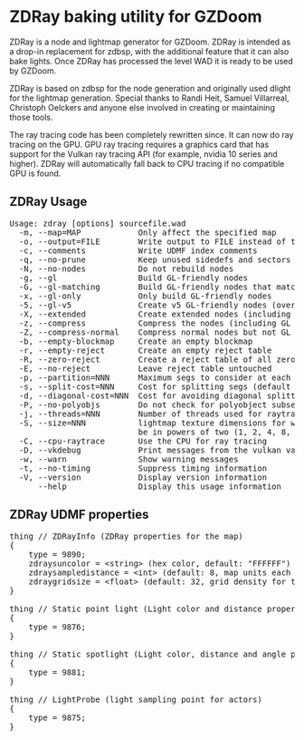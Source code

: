 
# ZDRay baking utility for GZDoom

ZDRay is a node and lightmap generator for GZDoom. ZDRay is intended as a drop-in replacement for zdbsp, with the additional feature
that it can also bake lights. Once ZDRay has processed the level WAD it is ready to be used by GZDoom.

ZDRay is based on zdbsp for the node generation and originally used dlight for the lightmap generation. Special thanks to Randi Heit,
Samuel Villarreal, Christoph Oelckers and anyone else involved in creating or maintaining those tools.

The ray tracing code has been completely rewritten since. It can now do ray tracing on the GPU. GPU ray tracing requires a graphics
card that has support for the Vulkan ray tracing API (for example, nvidia 10 series and higher). ZDRay will automatically fall back
to CPU tracing if no compatible GPU is found.

## ZDRay Usage

<pre>
Usage: zdray [options] sourcefile.wad
  -m, --map=MAP            Only affect the specified map
  -o, --output=FILE        Write output to FILE instead of tmp.wad
  -c, --comments           Write UDMF index comments
  -q, --no-prune           Keep unused sidedefs and sectors
  -N, --no-nodes           Do not rebuild nodes
  -g, --gl                 Build GL-friendly nodes
  -G, --gl-matching        Build GL-friendly nodes that match normal nodes
  -x, --gl-only            Only build GL-friendly nodes
  -5, --gl-v5              Create v5 GL-friendly nodes (overriden by -z and -X)
  -X, --extended           Create extended nodes (including GL nodes, if built)
  -z, --compress           Compress the nodes (including GL nodes, if built)
  -Z, --compress-normal    Compress normal nodes but not GL nodes
  -b, --empty-blockmap     Create an empty blockmap
  -r, --empty-reject       Create an empty reject table
  -R, --zero-reject        Create a reject table of all zeroes
  -E, --no-reject          Leave reject table untouched
  -p, --partition=NNN      Maximum segs to consider at each node (default 64)
  -s, --split-cost=NNN     Cost for splitting segs (default 8)
  -d, --diagonal-cost=NNN  Cost for avoiding diagonal splitters (default 16)
  -P, --no-polyobjs        Do not check for polyobject subsector splits
  -j, --threads=NNN        Number of threads used for raytracing (default 64)
  -S, --size=NNN           lightmap texture dimensions for width and height must
                           be in powers of two (1, 2, 4, 8, 16, etc)
  -C, --cpu-raytrace       Use the CPU for ray tracing
  -D, --vkdebug            Print messages from the vulkan validation layer
  -w, --warn               Show warning messages
  -t, --no-timing          Suppress timing information
  -V, --version            Display version information
      --help               Display this usage information
</pre>

## ZDRay UDMF properties

<pre>
thing // ZDRayInfo (ZDRay properties for the map)
{
	type = 9890;
	zdraysuncolor = &lt;string&gt; (hex color, default: "FFFFFF")
	zdraysampledistance = &lt;int&gt; (default: 8, map units each lightmap texel covers, must be in powers of two)
	zdraygridsize = &lt;float&gt; (default: 32, grid density for the automatic light probes)
}

thing // Static point light (Light color and distance properties use the same args as dynamic lights)
{
	type = 9876;
}

thing // Static spotlight (Light color, distance and angle properties use the same args as dynamic lights)
{
	type = 9881;
}

thing // LightProbe (light sampling point for actors)
{
	type = 9875;
}
</pre>
